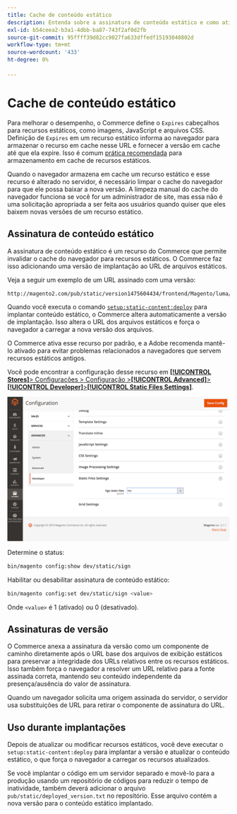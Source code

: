 ```yaml
---
title: Cache de conteúdo estático
description: Entenda sobre a assinatura de conteúdo estático e como ativar ou desativar o recurso.
exl-id: b54ceea2-b3a1-4dbb-ba87-743f2af0d2fb
source-git-commit: 95ffff39d82cc9027fa633dffedf15193040802d
workflow-type: tm+mt
source-wordcount: '433'
ht-degree: 0%

---
```


# Cache de conteúdo estático

Para melhorar o desempenho, o Commerce define o `Expires` cabeçalhos para recursos estáticos, como imagens, JavaScript e arquivos CSS.
Definição de `Expires` em um recurso estático informa ao navegador para armazenar o recurso em cache nesse URL e fornecer a versão em cache até que ela expire.
Isso é comum [prática recomendada](https://developer.yahoo.com/performance/rules.html#expires=) para armazenamento em cache de recursos estáticos.

Quando o navegador armazena em cache um recurso estático e esse recurso é alterado no servidor, é necessário limpar o cache do navegador para que ele possa baixar a nova versão.
A limpeza manual do cache do navegador funciona se você for um administrador de site, mas essa não é uma solicitação apropriada a ser feita aos usuários quando quiser que eles baixem novas versões de um recurso estático.

## Assinatura de conteúdo estático

A assinatura de conteúdo estático é um recurso do Commerce que permite invalidar o cache do navegador para recursos estáticos.
O Commerce faz isso adicionando uma versão de implantação ao URL de arquivos estáticos.

Veja a seguir um exemplo de um URL assinado com uma versão:

```terminal
http://magento2.com/pub/static/version1475604434/frontend/Magento/luma/en_US/images/logo.svg
```

Quando você executa o comando [`setup:static-content:deploy`](../cli/static-view-file-deployment.md) para implantar conteúdo estático, o Commerce altera automaticamente a versão de implantação.
Isso altera o URL dos arquivos estáticos e força o navegador a carregar a nova versão dos arquivos.

O Commerce ativa esse recurso por padrão, e a Adobe recomenda mantê-lo ativado para evitar problemas relacionados a navegadores que servem recursos estáticos antigos.

Você pode encontrar a configuração desse recurso em [**[!UICONTROL Stores]**> Configurações > Configuração >**[!UICONTROL Advanced]**>**[!UICONTROL Developer]**>**[!UICONTROL Static Files Settings]**](https://docs.magento.com/user-guide/system/static-file-signature.html).

![Configurações de arquivos estáticos](../../assets/configuration/static-files-settings.png)

Determine o status:

```bash
bin/magento config:show dev/static/sign
```

Habilitar ou desabilitar assinatura de conteúdo estático:

```bash
bin/magento config:set dev/static/sign <value>
```

Onde `<value>` é 1 (ativado) ou 0 (desativado).

## Assinaturas de versão

O Commerce anexa a assinatura da versão como um componente de caminho diretamente após o URL base dos arquivos de exibição estáticos para preservar a integridade dos URLs relativos entre os recursos estáticos.
Isso também força o navegador a resolver um URL relativo para a fonte assinada correta, mantendo seu conteúdo independente da presença/ausência do valor de assinatura.

Quando um navegador solicita uma origem assinada do servidor, o servidor usa substituições de URL para retirar o componente de assinatura do URL.

## Uso durante implantações

Depois de atualizar ou modificar recursos estáticos, você deve executar o `setup:static-content:deploy` para implantar a versão e atualizar o conteúdo estático, o que força o navegador a carregar os recursos atualizados.

Se você implantar o código em um servidor separado e movê-lo para a produção usando um repositório de códigos para reduzir o tempo de inatividade, também deverá adicionar o arquivo `pub/static/deployed_version.txt` no repositório.
Esse arquivo contém a nova versão para o conteúdo estático implantado.
